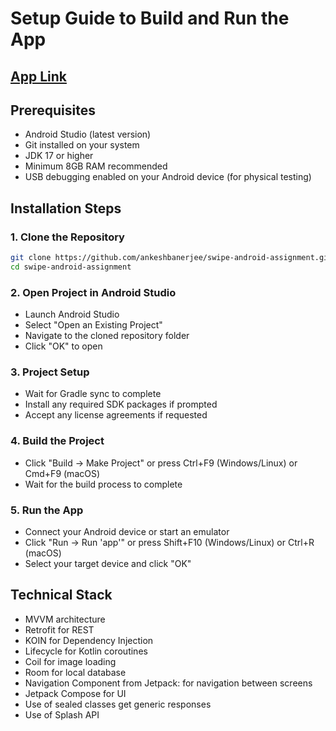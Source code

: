 # Setup Guide to Build and Run the App

## [App Link](https://drive.google.com/file/d/1PQhPgHj4cUvQAphH-2jYNZJJy0htj4da/view?usp=sharing)

## Prerequisites
- Android Studio (latest version)
- Git installed on your system
- JDK 17 or higher
- Minimum 8GB RAM recommended
- USB debugging enabled on your Android device (for physical testing)

## Installation Steps

### 1. Clone the Repository
```bash
git clone https://github.com/ankeshbanerjee/swipe-android-assignment.git
cd swipe-android-assignment
```

### 2. Open Project in Android Studio

- Launch Android Studio
- Select "Open an Existing Project"
- Navigate to the cloned repository folder
- Click "OK" to open

### 3. Project Setup

- Wait for Gradle sync to complete
- Install any required SDK packages if prompted
- Accept any license agreements if requested

### 4. Build the Project

- Click "Build → Make Project" or press Ctrl+F9 (Windows/Linux) or Cmd+F9 (macOS)
- Wait for the build process to complete

### 5. Run the App

- Connect your Android device or start an emulator
- Click "Run → Run 'app'" or press Shift+F10 (Windows/Linux) or Ctrl+R (macOS)
- Select your target device and click "OK"

## Technical Stack
- MVVM architecture 
- Retrofit for REST 
- KOIN for Dependency Injection 
- Lifecycle for Kotlin coroutines
- Coil for image loading
- Room for local database
- Navigation Component from Jetpack: for navigation between screens
- Jetpack Compose for UI
- Use of sealed classes get generic responses
- Use of Splash API